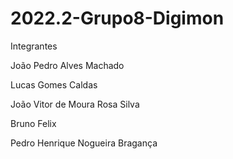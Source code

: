 # 2022.2-Grupo8-Digimon

Integrantes

João Pedro Alves Machado

Lucas Gomes Caldas

João Vitor de Moura Rosa Silva 

Bruno Felix

Pedro Henrique Nogueira Bragança
